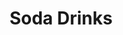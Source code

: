 ---
drink_image: "/images/drink-3.jpg"
title: "Soda Drinks"
drink_content: "Far far away, behind the word mountains, far from the countries Vokalia and Consonantia"
drink_price: "$2.90"
type: "drink"

---